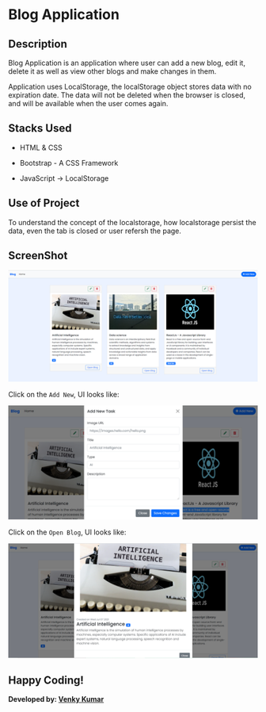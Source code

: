 # Blog Application

## Description
Blog Application is an application where user can add a new blog, edit it, delete it as well as view other blogs and make changes in them. 

Application uses LocalStorage, the localStorage object stores data with no expiration date. The data will not be deleted when the browser is closed, and will be available when the user comes again.

## Stacks Used
* HTML & CSS

* Bootstrap - A CSS Framework

* JavaScript -> LocalStorage

## Use of Project

To understand the concept of the localstorage, how localstorage persist the data, even the tab is closed or user refersh the page.

## ScreenShot

<img src="Screenshots/ss1.png" />

Click on the `Add New`, UI looks like:


<img src="Screenshots/ss2.png" />

Click on the `Open Blog`, UI looks like:


<img src="Screenshots/ss3.png" />


## Happy Coding!

<strong>Developed by: <a href="https://github.com/BoddepallyVenkatesh06">Venky Kumar</a>